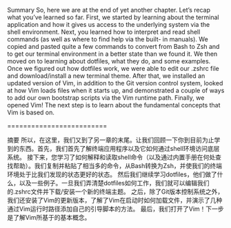 Summary
So, here we are at the end of yet another chapter. Let’s recap what you’ve learned so far. First, we started by learning about the terminal application and how it gives us access to the underlying system via the shell environment.
Next, you learned how to interpret and read shell commands (as well as where to find help via the built- in manuals). We copied and pasted quite a few commands to convert from Bash to Zsh and to get our terminal environment in a better state than we found it.
We then moved on to learning about dotfiles, what they do, and some examples. Once we figured out how dotfiles work, we were able to edit our .zshrc file and download/install a new terminal theme.
After that, we installed an updated version of Vim, in addition to the Git version control system, looked at how Vim loads files when it starts up, and demonstrated a couple of ways to add our own bootstrap scripts via the Vim runtime path.
Finally, we opened Vim! The next step is to learn about the fundamental concepts that Vim is based on.

=========================

摘要
所以，在这里，我们又到了另一章的末尾。让我们回顾一下你到目前为止学到的东西。首先，我们首先了解终端应用程序以及它如何通过shell环境访问底层系统。
接下来，您学习了如何解释和读取shell命令（以及通过内置手册在何处查找帮助）。我们复制并粘贴了相当多的命令，从Bash转换为Zsh，并使我们的终端环境处于比我们发现的状态更好的状态。
然后我们继续学习dotfiles，他们做了什么，以及一些例子。一旦我们弄清楚dotfiles如何工作，我们就可以编辑我们的.zshrc文件并下载/安装一个新的终端主题。
之后，除了Git版本控制系统之外，我们还安装了Vim的更新版本，了解了Vim在启动时如何加载文件，并演示了几种通过Vim运行时路径添加自己的引导脚本的方法。
最后，我们打开了Vim！下一步是了解Vim所基于的基本概念。